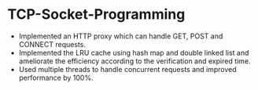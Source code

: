 # TCP-Socket-Programming

* Implemented an HTTP proxy which can handle GET, POST and CONNECT requests.
* Implemented the LRU cache using hash map and double linked list and ameliorate the efficiency according to the verification
and expired time.
* Used multiple threads to handle concurrent requests and improved performance by 100%.
